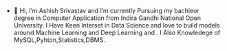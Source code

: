 - 👋 Hi, I’m Ashish Srivastav and I’m currently Pursuing my bachleor degree in Computer Application from Indira Gandhi National Open University. I Have Keen Interset in Data Science and love to build models around  Machine Learning and Deep Learning and . I Also Knowledege of MySQL,Pyhton,Statistics,DBMS.

